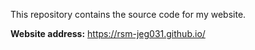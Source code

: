 This repository contains the source code for my website. 

**Website address:** <https://rsm-jeg031.github.io/>